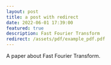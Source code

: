 ```yaml
---
layout: post
title: a post with redirect
date: 2022-06-01 17:39:00
featured: true
description: Fast Fourier Transform
redirect: /assets/pdf/example_pdf.pdf
---
```


A paper about Fast Fourier Transform.
